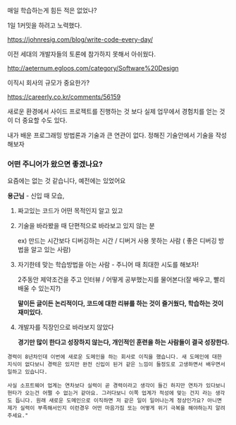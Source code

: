 매일 학습하는게 힘든 적은 없었나?



1일 1커밋을 하려고 노력했다.

https://johnresig.com/blog/write-code-every-day/



이전 세대의 개발자들의 토론에 참가하지 못해서 아쉬웠다.

http://aeternum.egloos.com/category/Software%20Design



이직시 회사의 규모가 중요한가?

https://careerly.co.kr/comments/56159



새로운 환경에서 사이드 프로젝트를 진행하는 것 보다 실제 업무에서 경험치를 얻는 것이 더 중요할 수도 있다.

내가 배운 프로그래밍 방법론과 기술과 큰 연관이 없다. 정해진 기술안에서 기술을 작성해보자



### 어떤 주니어가 왔으면 좋겠나요?

요즘에는 없는 것 같습니다, 예전에는 있었어요

**용근님** - 신입 때 모습, 

1. 짜고있는 코드가 어떤 목적인지 알고 있고

2. 기술을 바라봤을 때 단편적으로 바라보고 있지 않는 분

   ex) 만드는 시간보다 디버깅하는 시간 / 디버거 사용 못하는 사람 ( 좋은 디버깅 방법을 알고 있는 사람)

3. 자기한테 맞는 학습방법을 아는 사람 - 주니어 때 최대한 시도를 해보자!

   2주동안 제약조건을 주고 인터뷰 / 어떻게 공부했는지를 물어본다(잘 배우고, 빨리 배울 수 있는지?)

   **말이든 글이든 논리적이다, 코드에 대한 리뷰를 하는 것이 즐거웠다, 학습하는 것이 재미있다.**

4. 개발자를 직장인으로 바라보지 않았다

   **경기만 많이 한다고 성장하지 않는다, 개인적인 훈련을 하는 사람들이 결국 성장한다.**



```
경력이 8년차인데 이번에 새로운 도메인을 하는 회사로 이직을 했습니다. 새 도메인에 대한 지식이 없다보니 경력은 있지만 완전 신입이 된거 같은 느낌이 들정도로 고생하면서 배우면서 일하고 있습니다.

사실 소프트웨어 업계는 연차보다 실력이 곧 경력이라고 생각이 들긴 하지만 연차가 있다보니 현타가 오는건 어쩔 수 없는거 같아요. 그러다보니 이쪽 업계가 적성에 맞는 건지 라는 생각도 듭니다. 원래 새로운 도메인으로 이직하면 저 같은 일이 일어나는게 정상인가요? 아니면 제가 실력이 부족해서인지 이런경우 어떤 마음가짐 또는 어떻게 위기 극복을 해야하는지 알려주세요."
```

